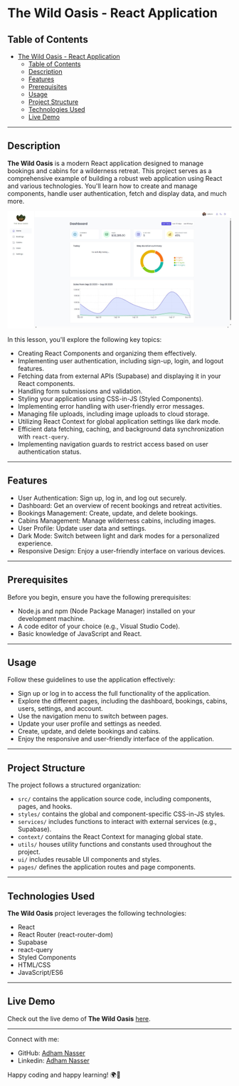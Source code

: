 # The Wild Oasis - React Application

## Table of Contents

- [The Wild Oasis - React Application](#the-wild-oasis---react-application)
  - [Table of Contents](#table-of-contents)
  - [Description](#description)
  - [Features](#features)
  - [Prerequisites](#prerequisites)
  - [Usage](#usage)
  - [Project Structure](#project-structure)
  - [Technologies Used](#technologies-used)
  - [Live Demo](#live-demo)
---

## Description

**The Wild Oasis** is a modern React application designed to manage bookings and cabins for a wilderness retreat. This project serves as a comprehensive example of building a robust web application using React and various technologies. You'll learn how to create and manage components, handle user authentication, fetch and display data, and much more.

![The Wild Oasis](./public/screenshot.png)

In this lesson, you'll explore the following key topics:

- Creating React Components and organizing them effectively.
- Implementing user authentication, including sign-up, login, and logout features.
- Fetching data from external APIs (Supabase) and displaying it in your React components.
- Handling form submissions and validation.
- Styling your application using CSS-in-JS (Styled Components).
- Implementing error handling with user-friendly error messages.
- Managing file uploads, including image uploads to cloud storage.
- Utilizing React Context for global application settings like dark mode.
- Efficient data fetching, caching, and background data synchronization with `react-query`.
- Implementing navigation guards to restrict access based on user authentication status.

---

## Features

- User Authentication: Sign up, log in, and log out securely.
- Dashboard: Get an overview of recent bookings and retreat activities.
- Bookings Management: Create, update, and delete bookings.
- Cabins Management: Manage wilderness cabins, including images.
- User Profile: Update user data and settings.
- Dark Mode: Switch between light and dark modes for a personalized experience.
- Responsive Design: Enjoy a user-friendly interface on various devices.

---

## Prerequisites

Before you begin, ensure you have the following prerequisites:

- Node.js and npm (Node Package Manager) installed on your development machine.
- A code editor of your choice (e.g., Visual Studio Code).
- Basic knowledge of JavaScript and React.

---

## Usage

Follow these guidelines to use the application effectively:

- Sign up or log in to access the full functionality of the application.
- Explore the different pages, including the dashboard, bookings, cabins, users, settings, and account.
- Use the navigation menu to switch between pages.
- Update your user profile and settings as needed.
- Create, update, and delete bookings and cabins.
- Enjoy the responsive and user-friendly interface of the application.

---

## Project Structure

The project follows a structured organization:

- `src/` contains the application source code, including components, pages, and hooks.
- `styles/` contains the global and component-specific CSS-in-JS styles.
- `services/` includes functions to interact with external services (e.g., Supabase).
- `context/` contains the React Context for managing global state.
- `utils/` houses utility functions and constants used throughout the project.
- `ui/` includes reusable UI components and styles.
- `pages/` defines the application routes and page components.

---

## Technologies Used

**The Wild Oasis** project leverages the following technologies:

- React
- React Router (react-router-dom)
- Supabase
- react-query
- Styled Components
- HTML/CSS
- JavaScript/ES6

---

## Live Demo

Check out the live demo of **The Wild Oasis** [here](https://wildoasis00.netlify.app/).

---


Connect with me:

- GitHub: [Adham Nasser](https://github.com/Adham-XIII)
- Linkedin: [Adham Nasser](https://www.linkedin.com/in/adham-nasser-xiii/)

Happy coding and happy learning! 🌍🚀
